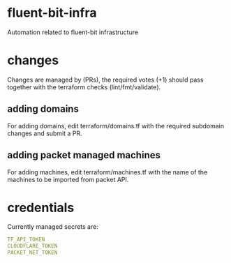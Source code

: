 # fluent-bit-infra

Automation related to fluent-bit infrastructure 

# changes

Changes are managed by (PRs), the required votes (+1)  should pass together
with the terraform checks (lint/fmt/validate).

## adding domains

For adding domains, edit terraform/domains.tf with the required subdomain changes
and submit a PR.

## adding packet managed machines

For adding machines, edit terraform/machines.tf with the name of the machines to
be imported from packet API.

# credentials

Currently managed secrets are:

```yaml
TF_API_TOKEN
CLOUDFLARE_TOKEN
PACKET_NET_TOKEN
```
